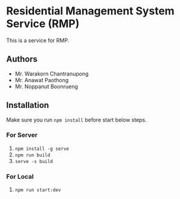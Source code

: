 # Residential Management System Service (RMP)

This is a service for RMP.

## Authors

- Mr. Warakorn  Chantranupong
- Mr. Anawat Paothong
- Mr. Noppanut Boonrueng

## Installation

Make sure you run `npm install` before start below steps.

### For Server

1. `npm install -g serve`
2. `npm run build`
3. `serve -s build`

### For Local

1. `npm run start:dev`
